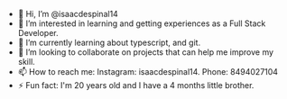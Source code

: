 - 👋 Hi, I’m @isaacdespinal14
- 👀 I’m interested in learning and getting experiences as a Full Stack Developer.
- 🌱 I’m currently learning about typescript, and git.
- 💞️ I’m looking to collaborate on projects that can help me improve my skill.
- 📫 How to reach me: Instagram: isaacdespinal14. Phone: 8494027104
- ⚡ Fun fact: I'm 20 years old and I have a 4 months little brother.

<!---
isaacdespinal14/isaacdespinal14 is a ✨ special ✨ repository because its `README.md` (this file) appears on your GitHub profile.
You can click the Preview link to take a look at your changes.
--->
